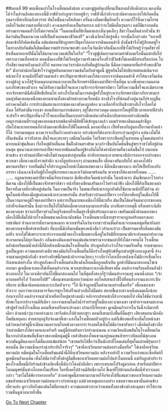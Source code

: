 ##ตอนที่ 99 พบเพื่อนเก่าในโรงเตี๊ยมหลังน้อย
ดวงตามู่ฮูหยินเปลี่ยนเป็นสงบล้ำลึกดั่งทะเล มองเห็นได้ว่าในส่วนลึกของทะเลนี้มีวาฬตัวเท่าภูเขาว่ายอยู่ช้าๆ วาฬตัวนี้กำลังจะสะบัดหางและก่อให้เกิดคลื่นรุนแรงที่สะเทือนถึงสวรรค์
ทันใดนั้นนางก็หลับตา ครั้นนางลืมตาขึ้นอีกครั้ง ดวงตาก็ไร้ซึ่งความโกรธ เหลือไว้แต่ความสงบที่น่ากลัว
ดวงเนตรยังคงเป็นก้นทะเล แม้ว่าจะไม่มีคลื่นรุนแรง แต่ก็มีแรงกดดันอย่างมากจนคนทั่วไปไม่อาจทนได้
“ในตอนนั้นที่ข้าลืมตาและเห็นจุดเล็กๆ สีขาวในคลื่นน่ากลัวนั่น ข้าคิดว่ามันเป็นนกนางนวลที่เป็นตัวแทนของชีวิตเสรี”
นางนิ่งเงียบไปครู่หนึ่ง จากนั้นก็กล่าวต่อ “หลายปีต่อมาข้าก็ยังคิดเช่นนั้น แม้แต่ตอนที่ข้าถูกพระปิตุลาไล่ออกจากดินแดนต้าซี ดังนั้นข้าจึงไม่รู้สึกหดหู่ใจ ในทางกลับกันมันก็เติมเต็มความปรารถนาของข้า และในวันเดียวกันนั้นเองที่ข้าได้เรียนรู้ว่าจุดสีขาวที่ข้าเห็นมาหลายปีนั้นไม่ใช่นกนางนวลแต่เป็นใบเรือ”
“โจวตู๋ฟูเดินทางมาตามลำพังบนเรือนั้นแต่กลับไปเพราะความเบื่อหน่าย ตอนนั้นเองที่ข้าได้เรียนรู้ความจริงของเรื่องที่ว่าชีวิตข้าไม่เคยมีอิสรเสรีมาก่อน ใบเรือสีขาวหมายถึงมาแล้วก็ไป หมายความว่าเราต้องกลับคืนสู่บ้านเกิด นี่คือความหมายที่แท้จริงของชีวิตข้า”
มังกรดำน้อยไม่เข้าใจว่ามู่ฮูหยินหมายความเช่นใดกับคำพูดนี้
มู่ฮูหยินไม่ได้อธิบายต่อแต่เดินจากหน้าผาไป
นานนับปีไม่ถ้วนมาแล้ว พระปิตุลาหาข้ออ้างมาไล่นางออกจากดินแดนต้าซี ทำให้นางเริ่มเดินทางสู่ต้าลู่ นางได้รู้จักคนมากมายและกลายเป็นจักรพรรดินีของเผ่าปีศาจในที่สุด
นางพึ่งพาความฉลาดและทักษะของตัวเอง จนได้รับความเชื่อใจและความรักจากจักรพรรดิขาว ได้รับความเชื่อใจและมิตรภาพจากจักรพรรดินีศักดิ์สิทธิ์เทียนไห่ อย่างไรก็ตามในการต่อสู้ครั้งใหญ่ระหว่างจักรพรรดิขาวกับราชามารบนทุ่งหิมะตอนเหนือของหานซานทั้งสองฝ่ายต่างบาดเจ็บหนัก ซางสิงโจวที่ซ่อนตัวอยู่นานก็ปรากฏขึ้นอย่างคาดไม่ถึง
การประเมินสถานการณ์ของนางยังคงถูกต้อง นางเลือกที่จะยืนข้างซางสิงโจวโดยไม่ลังเล ได้รับคำมั่นจากเขา
ตอนที่สถานการณ์ค่อยๆ อยู่ใต้การควบคุม แผนการใหญ่ที่ใช้เวลาหลายปีกำลังจะสำเร็จ พระปิตุลาที่นางไว้ใจและเห็นเป็นแบบอย่างนับแต่นางยังเด็กกลับตายลงอย่างฉับพลัน
เหตุการณ์บนที่ราบสูงของยอดเขาเทพธิดาศักดิ์สิทธิ์ได้เข้าหูนางแล้ว
แผนร้ายของดินแดนต้าซีถูกเปิดโปงและหลายคนก็กำลังมองมาที่เมืองไป๋ตี้ในตอนนี้ มองมาที่นาง เปี๋ยยั่งหงกับอู๋ฉยงปี้อาจมาถึงแล้วก็ได้
ว่าตามเหตุผล นางควรจะเป็นกังวลอย่างมาก อย่างน้อยก็ต้องกระอักกระอ่วนอยู่บ่าง แต่นางไม่ได้เป็นเช่นนั้น ทว่ายังสงบ มั่นใจและสบายๆ เสมือนในอดีต
ใบเรือขาวกระพืออยู่ในสายลม ดูโดดเด่นอย่างมากบนน้ำขุ่นสีแดง
เรือใหญ่ฝ่าคลื่นลม ขึ้นฝั่งด้านตรงข้าม
นางก้าวขึ้นบันไดหินขึ้นสู่พระราชวังที่อยู่ด้านบนสุด
ขุนนางและทหารเผ่าปีศาจหลายพันคนยืนอยู่ข้างบันไดโค้งคำนับยามที่นางเดินขึ้นไป
บนถนนด้านข้าง ชาวบ้านเผ่าปีศาจนับไม่ถ้วนคุกเข่าอยู่บนพื้น คำทักทายและอวยพรนานัปการออกจากปากของพวกเขา
เมื่อนางมาถึงราชสำนัก นางก็ลูบท้องเบาๆ ผ่านแขนเสื้อ
เมื่อนางหันกลับไป มองลงไปยังมหานครสีขาว รอยยิ้มมั่นใจก็ปรากฏบนใบหน้าไม่แยแสของนาง
นี่คือเมืองของนาง
ต่อให้เปี๋ยยั่งหงกับภรรยา เฉินฉางเซิงกับผู้ยิ่งใหญ่นิกายหลวงและหวังผ้อมาพร้อมกัน พวกเขาก็ต้องตายทั้งหมด
……
……
กฎหมายของเผ่าปีศาจนั้นเรียบง่ายมาก มีเพียงสิบเจ็ดหน้าเท่านั้น
ในหน้าแรก มันเขียนเอาไว้อย่างชัดเจน เมืองไป๋ตี้เป็นของจักรพรรดิขาว
หน้าที่สองเขียนเสริมเอาไว้อย่างน่าฟัง เมืองไป๋ตี้ยังเป็นของเผ่าปีศาจทั้งมวลที่อาศัยอยู่เช่นกัน
ในความเป็นจริง ในขณะที่หน้าแรกถูกบังคับใช้มานานนับปีไม่ถ้วน คำพูดในหน้าที่สองมีอยู่แค่บนหน้ากระดาษเท่านั้น
สำหรับชาวบ้านเผ่าปีศาจ การได้อาศัยอยู่ในเมืองไป๋ตี้เป็นความภาคภูมิใจของเผ่าปีศาจ แต่การเป็นนายของเมืองไป๋ตี้น่ะหรือ มันเป็นได้แค่จินตนาการของคนกล้าที่จะคิดเท่านั้น ซึ่งน่าจะเป็นไปได้ก็ต่อเมื่อพวกเขาเมามากเท่านั้น
บางทีเพราะเหตุนี้ หรือเพราะนิสัยของพวกเขา ชาวเผ่าปีศาจส่วนใหญ่จึงชอบที่จะดื่มสุราซึ่งมีรสร้อนแรงมาก
เขตริมแม่น้ำด้านนอกของเมืองไป๋ตี้เต็มไปด้วยโรงเตี๊ยมขนาดเล็กนานับชนิด โรงเตี๊ยมพวกนี้ขายสุราราคาถูกแต่ร้อนแรงและรสชาติแย่ ส่วนอาหารนั้นราคาแพงมาก พวกเขารีดไถเงินจากชาวบ้านชั้นต่ำและจากคนหนุ่มที่มายังเผ่าของพวกเขาเพื่อค้าขายสินค้า
ที่แบบนี้มีกลิ่นเหม็นของหนังสัตว์ เท้าและอ้วก เป็นธรรมดาที่กลิ่นของมันแย่ยิ่ง หากไม่ใช่เพราะระยะห่างจากแม่น้ำของโรงเตี๊ยมพวกนี้อยู่ในรัศมีที่กรมอนามัยจะส่งคนมาทำความสะอาดถนนได้ทุกวันแล้ว กลิ่นของมันคงแย่จนแม้แต่นายพรานจากชนเผ่าก็ยังไม่อาจทนได้
โรงเตี๊ยมหลังน้อยริมแม่น้ำหลังนี้ก็คึกคักเหมือนเช่นโรงเตี๊ยมอื่น ประตูหลังอ้างว้างไร้ความครึกครื้น จานชามกองสูงเป็นภูเขา ความแตกต่างเดียวของมันกับโรงเตี๊ยมอื่นก็คือร่างใหญ่ยักษ์ที่คุกเข่าอยู่ข้างกองภูเขานี้ ล้างจานชามอยู่หน้าถังน้ำ
ชายร่างยักษ์นี้ก้มหน้าล้างจานเงียบๆ ราวกับว่าโลกเบื้องหลังเขาไม่มีการเชื่อมโยงกับเขาแต่อย่างใด
ประตูหลังของโรงเตี๊ยมส่งเสียงดังเอี๊ยดเมื่อถูกผลักเปิด ลูกค้าที่มึนเมาสองคนโซเซออกมา ดูเหมือนจะมองไม่เห็นคนล้างจาน พวกเขาปลดกางเกงฉี่เสียตรงนั้น คนล้างจานรีบเคลื่อนถังน้ำห่างออกไป ในเวลาเดียวกันก็ไล่ขี้เมาสองคนไป
ในที่สุดทั้งสองก็รู้ว่ามีคนล้างจานอยู่ คนหนึ่งสบถ “เจ้าตาบอดหรือไง! รีบถอยไปสิ!”
เพื่อนเขาเมาน้อยกว่าหน่อย ตบไหล่เขาแล้วชี้ไปที่คนล้างจานและกระซิบอธิบาย ด่าขี้เมานิดหน่อยและระเบิดหัวเราะ “โอ้ นี่เจ้าลูกหมีในตำนานอย่างนั้นหรือ”
เพื่อนของเขาหัวเราะ บอกว่าพวกเขาควรจัดการธุระให้เสร็จแล้วกลับไปดื่มต่อ สหายขี้เมากล่าวเหน็บแนมเล็กน้อยก่อนจากไป
คนล้างจานนำน้ำเหยือกใหญ่มาล้างผนัง หลังจากส่ายหน้าก็ล้างจานต่อไป
เห็นได้ชัดว่าเขามีทักษะในการล้างจานดีทีเดียว กองจานชามในถังน้ำร่ายรำอยู่ในมือเงอะงะของเขา เขาย้ายจานชามสะอาดเข้าสู่ครัวหลังโรงเตี๊ยม ตอนที่เขาเตรียมจะล้างเตา เถ้าแก่ก็เรียกเขา ดูเหมือนกิจการในวันนี้จะดีมากทีเดียว ด้านหน้าวุ่นวายอย่างมาก เขาจึงต้องไปช่วยยกสุรา
ตอนที่เขามาถึงพื้นที่ดื่มสุรา เสียงสนทนาคึกคักก็พลันหยุดลง สายตาทุกคู่จับจ้องมาที่เขา
แสงในโรงเตี๊ยมสลัวอยู่บ้าง แต่ก็เพียงพอที่จะเห็นใบหน้าเขา แม้ว่าคนกำยำผู้นี้จะมีหนวดเคราบนใบหน้าดวงตากระจ่างสดใสเห็นได้ชัดว่าเขายังเยาว์ เมื่อคิดถึงข่าวลือว่าเผ่าหมีตรงไปตรงมาและคร่ำครึ คนผู้นี้ย่อมยังเยาว์อย่างแน่นอน
ความเงียบฉับพลันในโรงเตี๊ยมเกิดขึ้นจากกำลังแขนที่แข็งแรงของหมีหนุ่มผู้นี้
เหล้าสิบสองไหแขวนอยู่บนแขนซ้ายราวกับผลไม้สุกงอม พวกมันดูมั่นคงมากไม่สั่นเลยแม้แต่น้อย
“เขาสมกับได้ชื่อว่าเป็นนักล่าที่โดดเด่นที่สุดในเผ่าหมีรุ่นเยาว์ตอนนั้น มีความแข็งแกร่งน่าประทับใจจริงๆ”
“เขาคือเซวียนหยวนผ้ออย่างนั้นหรือ”
ใช่เขาคือเซวียนหยวนผ้อ
หมีหนุ่มในโรงเตี๊ยมริมแม่น้ำนี้ก็คือเซวียนหยวนผ้อ
หลังจากห้าปี ความเรียบง่ายและซื่อสัตย์ก็ดูเหมือนยังคงเดิม
เห็นได้ชัดว่าทั่วทั้งต้าลู่ลืมชื่อของเซวียนหยวนผ้อไปแล้วในตอนนี้ แต่กับลูกค้าประจำของโรงเตี๊ยมนี้กับร้านค้าข้างเคียงชื่อนี้นับว่าโด่งดังทีเดียว เพราะเขาเคยไปจิงตูมาก่อน สำหรับเผ่าปีศาจ โลกมนุษย์นั้นห่างไกลหาใดเปรียบ ใครที่เคยไปล้วนมีสิทธิ์อวดโอ่
ขี้เมาที่ไปด้านหลังเพื่อฉี่หัวเราะและกล่าว “เขาไม่ได้พิการหรอกหรือ”
ด้วยคำพูดนี้สายตามากมายก็จับจ้องไปที่แขนขวาของเซวียนหยวนผ้อ
แขนซ้ายของเซวียนหยวนผ้อหนาราวกำท่อนซุง แต่ด้วยเหตุผลบางอย่าง แขนขวาของเขานั้นค่อนข้างเหี่ยวแห้ง ดูราวกับกิ่งของต้นไม้ที่ตายแล้ว
ความแตกต่างระหว่างแขนทั้งสองข้างช่างสะดุดตา ทำให้ภาพรวมนั้นดูน่าอนาถยิ่งขึ้น


[Go To Next Chapter]( ./926.md)